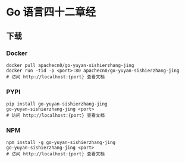 # Go 语言四十二章经

## 下载

### Docker

```
docker pull apachecn0/go-yuyan-sishierzhang-jing
docker run -tid -p <port>:80 apachecn0/go-yuyan-sishierzhang-jing
# 访问 http://localhost:{port} 查看文档
```

### PYPI

```
pip install go-yuyan-sishierzhang-jing
go-yuyan-sishierzhang-jing <port>
# 访问 http://localhost:{port} 查看文档
```

### NPM

```
npm install -g go-yuyan-sishierzhang-jing
go-yuyan-sishierzhang-jing <port>
# 访问 http://localhost:{port} 查看文档
```